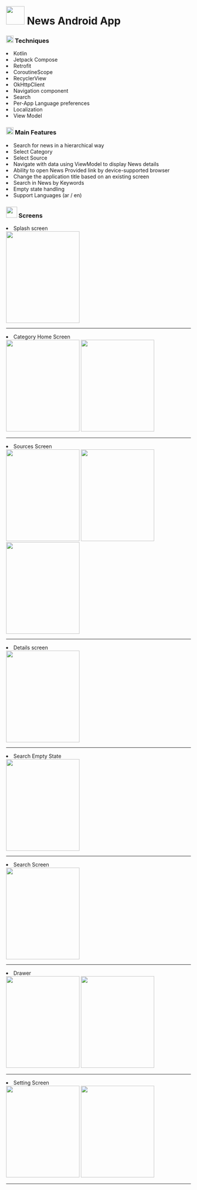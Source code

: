 <h1>
<img src="https://github.com/user-attachments/assets/ebae04e7-d552-4f42-b3c7-13c1ef06b5d3" height="50px" width="50px"/>
  News Android App
</h1>

<h3>
<img src="https://github.com/user-attachments/assets/2637d95d-89c0-41a3-8671-3f7d5566d9bd" height="20px" width="20px"/>
  Techniques
</h3>
<li>Kotlin</li>
<li>Jetpack Compose</li>
<li>Retrofit</li>
<li>CoroutineScope</li>
<li>RecyclerView</li>
<li>OkHttpClient</li>
<li>Navigation component</li>
<li>Search</li>
<li>Per-App Language preferences</li>
<li>Localization</li>
<li>View Model</li>

<h3>
<img src="https://github.com/user-attachments/assets/0a7d6b80-b4c3-45c2-8199-652483ac0584" height="20px" width="20px"/>
Main Features
</h3>
<li>
  Search for news in a hierarchical way
  <li>Select Category</li>
  <li>Select Source</li>
</li>
<li>
  Navigate with data using ViewModel to display News details
</li>
<li>
  Ability to open News Provided link by device-supported browser
</li>
<li>
  Change the application title based on an existing screen
</li>
<li>
  Search in News by Keywords
</li>
<li>
  Empty state handling
</li>
<li>Support Languages (ar / en)</li>

<h3>
<img src="https://github.com/user-attachments/assets/84aae206-3616-413b-874b-3e8b531ae45a" height="30px" width="30px"/>
Screens
</h3>

<li>Splash screen</li>
<img src="https://github.com/user-attachments/assets/883305aa-3cf1-40e7-8911-ca34e01618a3" height="250px" width="200px"/>
<hr/>

<li>Category Home Screen</li>
<img src="https://github.com/user-attachments/assets/3940fee0-8d8c-4f4b-80d4-4a851d421462" height="250px" width="200px"/>
<img src="https://github.com/user-attachments/assets/ac61bc85-344b-4489-b33e-8d1676ce3ce4" height="250px" width="200px"/>
<hr/>

<li>Sources Screen</li>
<img src="https://github.com/user-attachments/assets/02100588-b67a-4c6c-9822-72b6452bada5" height="250px" width="200px"/>
<img src="https://github.com/user-attachments/assets/ea8feb51-457c-4785-a121-869b3a1fb686" height="250px" width="200px"/>
<img src="https://github.com/user-attachments/assets/1ac8ca11-56b0-4e1b-aa16-56bad39b2b58" height="250px" width="200px"/>
<hr/>

<li>Details screen</li>
<img src="https://github.com/user-attachments/assets/f2792652-137d-43e7-9c53-7dfb95c5cb53" height="250px" width="200px"/>
<hr/>

<li>Search Empty State</li>
<img src="ttps://github.com/user-attachments/assets/11e0092c-f626-4734-8f76-72f71f56c84f" height="250px" width="200px"/>
<hr/>

<li>Search Screen</li>
<img src="https://github.com/user-attachments/assets/7687b399-5733-4122-984c-975db11c4740" height="250px" width="200px"/>
<hr/>

<li>Drawer</li>
<img src="https://github.com/user-attachments/assets/b568a8e5-844d-4369-83e6-3cc24441a283" height="250px" width="200px"/>
<img src="https://github.com/user-attachments/assets/55ae0587-bde8-4dd5-a5df-de6c849993d0" height="250px" width="200px"/>
<hr/>

<li>Setting Screen</li>
<img src="https://github.com/user-attachments/assets/56d03191-2885-40a3-8f50-b08f06dc7c09" height="250px" width="200px"/>
<img src="https://github.com/user-attachments/assets/1dc27241-660d-4ed6-a88c-2461bc961a77" height="250px" width="200px"/>
<hr/>
